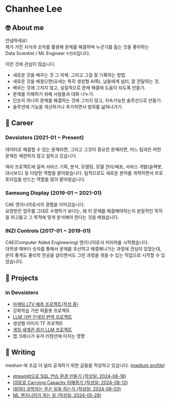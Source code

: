 # Chanhee Lee

## 🤓 About me
안녕하세요!  
제가 가진 지식과 숫자를 활용해 문제를 해결하며 누군가를 돕는 것을 좋아하는  
Data Scientist / ML Engineer `이찬희`입니다. 

이런 것에 관심이 많습니다.
- 새로운 것을 배우는 것 그 자체. 그리고 그걸 잘 기록하는 방법.
- 새로운 것을 배웠으면(요새는 특히 생성형 AI쪽), 남들에게 널리, 잘 전달하는 것. 
- 배우는 것에 그치지 않고, 실질적으로 문제 해결에 도움이 되도록 만들기.
- 문제를 이해하기 위해 사람들과 대화 나누기.
- 단순히 하나의 문제를 해결하는 것에 그치지 않고, 지속가능한 솔루션으로 만들기.
- 솔루션에 기능을 개선하거나 추가하면서 범위를 넓혀나가기.

## 💼 Career

### Devsisters (2021-01 ~ Present)

데이터로 해결할 수 있는 문제라면, 그리고 그것이 중요한 문제라면, 어느 팀과든 어떤 문제든 제한하지 않고 일하고 있습니다. 

여러 프로젝트에 걸쳐 서비스 기획, 분석, 모델링, 모델 관리/배포, 서비스 개발(슬랙봇, 대시보드) 등 다양한 역할을 맡아왔습니다. 팀적으로도 새로운 분야를 개척하면서 프로토타입을 만드는 역할을 많이 맡아왔습니다. 

### Samsung Display (2019-01 ~ 2021-01)

CAE 엔지니어로서의 경험을 이어갔습니다.  
요청받은 업무를 그대로 수행하기 보다는, 왜 이 문제를 해결해야하는지 본질적인 목적을 파고들고 그 목적에 맞게 분석해야 한다는 것을 배웠습니다.

### INZI Controls (2017-01 ~ 2019-01)

CAE(Computer Aided Engineering) 엔지니어로서 커리어를 시작했습니다.  
대학생 때부터 숫자를 통해서 문제를 추산하고 해결해나가는 과정에 관심이 있었는데,  
운이 좋게도 물리학 전공을 살리면서도 그런 과정을 겪을 수 있는 직업으로 시작할 수 있었습니다.


## 🎯 Projects
### in Devsisters
- [마케팅 LTV 예측 프로젝트(작성 중)](./proj_ltv.md)
- 강화학습 기반 퍼즐봇 프로젝트
- [LLM 기반 인게임 번역 프로젝트](./proj_llm_translation.md)
- 생성형 이미지 TF 프로젝트
- [게임 세계관 위키 LLM 프로젝트](./proj_cookiewiki.md)
- 앱 크래시가 유저 리텐션에 미치는 영향

## 📝 Writing
medium 에 조금 더 널리 공개하기 위한 글들을 작성하고 있습니다. ([medium profile](https://medium.com/@nonmoon))

- [streamlit으로 SQL 연습 환경 만들기 (작성일: 2024-08-18)](https://nonmoon.medium.com/streamlit%EC%9C%BC%EB%A1%9C-sql-%EC%97%B0%EC%8A%B5-%ED%99%98%EA%B2%BD-%EB%A7%8C%EB%93%A4%EA%B8%B0-8cd4ee44f858)
- [ODE로 Carrying Capacity 이해하기 (작성일: 2024-08-12)](https://nonmoon.medium.com/ode%EB%A1%9C-carrying-capacity-%EC%9D%B4%ED%95%B4%ED%95%98%EA%B8%B0-b26bec0c1921)
- [데이터 과학자는 무슨 일을 하는가 (작성일: 2024-06-03)](https://medium.com/@nonmoon/%EB%8D%B0%EC%9D%B4%ED%84%B0-%EA%B3%BC%ED%95%99%EC%9E%90%EB%8A%94-%EB%AC%B4%EC%8A%A8-%EC%9D%BC%EC%9D%84-%ED%95%98%EB%8A%94%EA%B0%80-4af977171923)
- [ML 엔지니어가 하는 일 (작성일: 2024-05-28)](https://medium.com/@nonmoon/ml-%EC%97%94%EC%A7%80%EB%8B%88%EC%96%B4%EA%B0%80-%ED%95%98%EB%8A%94-%EC%9D%BC-b7b1c8974595)
